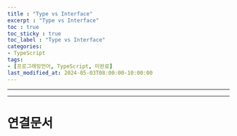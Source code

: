 ```yaml
---
title : "Type vs Interface"
excerpt : "Type vs Interface"
toc : true
toc_sticky : true
toc_label : "Type vs Interface"
categories:
- TypeScript
tags:
- [프로그래밍언어, TypeScript, 미완료]
last_modified_at: 2024-05-03T08:00:00-10:00:00
---
```

  
---
  
---
  
# 연결문서
